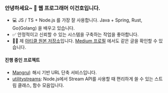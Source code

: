 ### 안녕하세요~ 👋 웹 프로그래머 이건호입니다.

- 💻 JS / TS + Node.js 를 가장 잘 사용합니다. Java + Spring, Rust, Go(Golang) 을 배우고 있습니다.
- ✅ 안정적이고 신뢰할 수 있는 시스템을 구축하는 작업을 좋아합니다.
- ✍🏼 제 [아티클 원본 저장소](https://github.com/daengdaengLee/articles)입니다. [Medium 프로필](https://medium.com/@daengdaenglee/lists)
  에서도 같은 글을 확인할 수 있습니다.
<!-- - 💼 제 [이력서](https://github.com/daengdaengLee/daengdaengLee/blob/main/RESUME.md)입니다. 현재 구직중입니다. 🏃 -->

#### 진행 중인 프로젝트

- [Mangrul](https://github.com/daengdaengLee/mangurl):
  해시 기반 URL 단축 서비스입니다.
- [utilitystreams](https://github.com/daengdaengLee/utilitystreams):
  Node.js에서 Stream API를 사용할 때 편리하게 쓸 수 있는 스트림 클래스, 함수 모음입니다.
